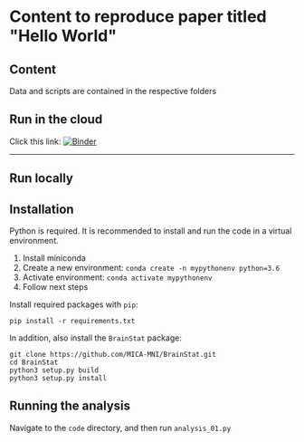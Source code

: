 # Content to reproduce paper titled "Hello World"

## Content

Data and scripts are contained in the respective folders

## Run in the cloud

Click this link: [![Binder](https://mybinder.org/badge_logo.svg)](https://mybinder.org/v2/gh/jsheunis/ohbm-handson-test3/HEAD)

---

## Run locally

## Installation

Python is required. It is recommended to install and run the code in a virtual environment.

1. Install miniconda
2. Create a new environment: `conda create -n mypythonenv python=3.6`
3. Activate environment: `conda activate mypythonenv`
4. Follow next steps

Install required packages with `pip`:

```
pip install -r requirements.txt
```

In addition, also install the `BrainStat` package:

```
git clone https://github.com/MICA-MNI/BrainStat.git
cd BrainStat
python3 setup.py build
python3 setup.py install
```


## Running the analysis

Navigate to the `code` directory, and then run `analysis_01.py`
